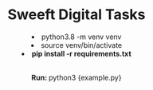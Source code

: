 <h1 align="center">Sweeft Digital Tasks</h1>
<li align="center">python3.8 -m venv venv</li>
<li align="center">source venv/bin/activate</li>
<li align="center"><b>pip install -r requirements.txt</b></li>
<br>
<p align="center"><b>Run: </b>python3 {example.py}</p>